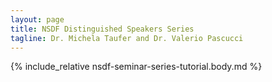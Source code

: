 ```yaml
---
layout: page
title: NSDF Distinguished Speakers Series
tagline: Dr. Michela Taufer and Dr. Valerio Pascucci
---
```


{% include_relative nsdf-seminar-series-tutorial.body.md %}

